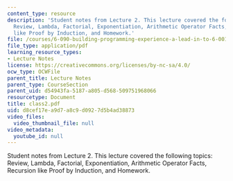```yaml
---
content_type: resource
description: 'Student notes from Lecture 2. This lecture covered the following topics:
  Review, Lambda, Factorial, Exponentiation, Arithmetic Operator Facts, Recursion
  like Proof by Induction, and Homework.'
file: /courses/6-090-building-programming-experience-a-lead-in-to-6-001-january-iap-2005/d8cef17ea9d7a8c9d0927d5b4ad38873_class2.pdf
file_type: application/pdf
learning_resource_types:
- Lecture Notes
license: https://creativecommons.org/licenses/by-nc-sa/4.0/
ocw_type: OCWFile
parent_title: Lecture Notes
parent_type: CourseSection
parent_uid: d54943fa-5187-a805-d568-509751968066
resourcetype: Document
title: class2.pdf
uid: d8cef17e-a9d7-a8c9-d092-7d5b4ad38873
video_files:
  video_thumbnail_file: null
video_metadata:
  youtube_id: null
---
```

Student notes from Lecture 2. This lecture covered the following topics: Review, Lambda, Factorial, Exponentiation, Arithmetic Operator Facts, Recursion like Proof by Induction, and Homework.